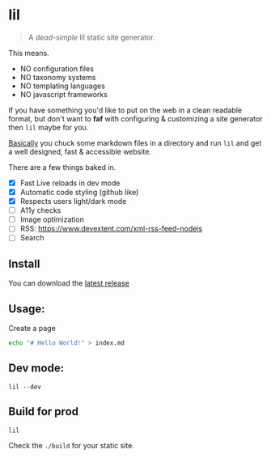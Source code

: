 # lil

> A _dead-simple_ lil static site generator.

This means.

- NO configuration files
- NO taxonomy systems
- NO templating languages
- NO javascript frameworks

If you have something you'd like to put on the web in a clean readable format,
but don't want to **faf** with configuring & customizing a site generator then
`lil` maybe for you.

[Basically](Basically) you chuck some markdown files in a directory and run
`lil` and get a well designed, fast & accessible website.

There are a few things baked in.

- [x] Fast Live reloads in dev mode
- [x] Automatic code styling (github like)
- [x] Respects users light/dark mode
- [ ] A11y checks
- [ ] Image optimization
- [ ] RSS: https://www.devextent.com/xml-rss-feed-nodejs
- [ ] Search

## Install

You can download the [latest release](https://github.com/hobochild/lil/releases)

## Usage:

Create a page

```bash
echo "# Hello World!" > index.md
```

## Dev mode:

```
lil --dev
```

## Build for prod

```
lil
```

Check the `./build` for your static site.
